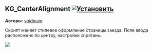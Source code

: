 ## KG_CenterAlignment [![Установить](http://s43.radikal.ru/i101/1406/15/25aa0cc99cf2.png)](https://github.com/voidmain02/KgScripts/raw/master/scripts/KG_CenterAlignment.user.js)
**Авторы:** [voidmain](http://klavogonki.ru/u/#/364239/)

Скрипт меняет стилевое оформление страницы заезда. Поле ввода расположено по центру, настройки спрятаны.

![](http://i062.radikal.ru/1406/cd/26428465a49c.png)
